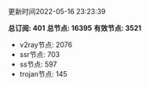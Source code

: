 更新时间2022-05-16 23:23:39

**总订阅: 401**
**总节点: 16395**
**有效节点: 3521**
- v2ray节点: 2076
- ssr节点: 703
- ss节点: 597
- trojan节点: 145
